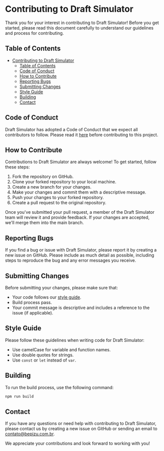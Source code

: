 Contributing to Draft Simulator
=============================

Thank you for your interest in contributing to Draft Simulator! Before you get started, please read this document carefully to understand our guidelines and process for contributing.

Table of Contents
-----------------

- [Contributing to Draft Simulator](#contributing-to-draft-simulator)
  - [Table of Contents](#table-of-contents)
  - [Code of Conduct](#code-of-conduct)
  - [How to Contribute](#how-to-contribute)
  - [Reporting Bugs](#reporting-bugs)
  - [Submitting Changes](#submitting-changes)
  - [Style Guide](#style-guide)
  - [Building](#building)
  - [Contact](#contact)

Code of Conduct
---------------

Draft Simulator has adopted a Code of Conduct that we expect all contributors to follow. Please read it [here](CODE_OF_CONDUCT.md) before contributing to this project.

How to Contribute
-----------------

Contributions to Draft Simulator are always welcome! To get started, follow these steps:

1.  Fork the repository on GitHub.
2.  Clone your forked repository to your local machine.
3.  Create a new branch for your changes.
4.  Make your changes and commit them with a descriptive message.
5.  Push your changes to your forked repository.
6.  Create a pull request to the original repository.

Once you've submitted your pull request, a member of the Draft Simulator team will review it and provide feedback. If your changes are accepted, we'll merge them into the main branch.

Reporting Bugs
--------------

If you find a bug or issue with Draft Simulator, please report it by creating a new issue on GitHub. Please include as much detail as possible, including steps to reproduce the bug and any error messages you receive.

Submitting Changes
------------------

Before submitting your changes, please make sure that:

-   Your code follows our [style guide](#style-guide).
-   Build process pass.
-   Your commit message is descriptive and includes a reference to the issue (if applicable).

Style Guide
-----------

Please follow these guidelines when writing code for Draft Simulator:

-   Use camelCase for variable and function names.
-   Use double quotes for strings.
-   Use `const` or `let` instead of `var`.

Building
-------

To run the build process, use the following command:

``` bash
npm run build
```


Contact
-------

If you have any questions or need help with contributing to Draft Simulator, please contact us by creating a new issue on GitHub or sending an email to <contato@bepizu.com.br>.

We appreciate your contributions and look forward to working with you!